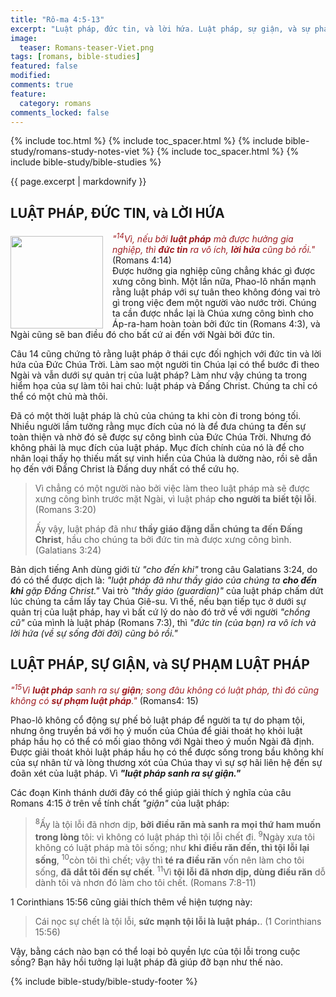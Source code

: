 ```yaml
---
title: "Rô-ma 4:5-13"
excerpt: "Luật pháp, đức tin, và lời hứa. Luật pháp, sự giận, và sự phạm luật pháp."
image:
  teaser: Romans-teaser-Viet.png
tags: [romans, bible-studies]
featured: false
modified:
comments: true
feature:
  category: romans
comments_locked: false
---
```


{% include toc.html %}
{% include toc_spacer.html %}
{% include bible-study/romans-study-notes-viet %}
{% include toc_spacer.html %}
{% include bible-study/bible-studies %}

{{ page.excerpt | markdownify }}

## LUẬT PHÁP, ĐỨC TIN, và LỜI HỨA

<div>
<p>
<img alt src="http://vacsf.org/assets/images/Romans-teaser-Viet.png" style="border: 0px none; margin: 7px 15px 0px 0px; max-width: 100%; height: 148px; padding: 0px; float: left;">
    <span style="color: rgb(159, 29, 33);"><i>"<sup>14</sup>Vì, nếu bởi <strong>luật pháp</strong> mà được hưởng gia nghiệp, thì <strong>đức tin</strong> ra vô ích, <strong>lời hứa</strong> cũng bỏ rồi."</i></span> (Romans 4:14)<br />Được hưởng gia nghiệp cũng chẳng khác gì được xưng công bình. Một lần nữa, Phao-lô nhấn mạnh rằng luật pháp với sự tuân theo không đóng vai trò gì trong việc đem một người vào nước trời. Chúng ta cần được nhắc lại là Chúa xưng công bình cho Áp-ra-ham hoàn toàn bởi đức tin (Romans 4:3), và Ngài cũng sẽ ban điều đó cho bất cứ ai đến với Ngài bởi đức tin.</p>
</div>

Câu 14 cũng chứng tỏ rằng luật pháp ở thái cực đối nghịch với đức tin và lời hứa của Đức Chúa Trời. Làm sao một người tin Chúa lại có thể bước đi theo Ngài và vẫn dưới sự quản trị của luật pháp? Làm như vậy chúng ta trong hiểm họa của sự làm tôi hai chủ: luật pháp và Đấng Christ. Chúng ta chỉ có thể có một chủ mà thôi.

Đã có một thời luật pháp là chủ của chúng ta khi còn đi trong bóng tối. Nhiều người lầm tưởng rằng mục đích của nó là để đưa chúng ta đến sự toàn thiện và nhờ đó sẽ được sự công bình của Đức Chúa Trời. Nhưng đó không phải là mục đích của luật pháp. Mục đích chính của nó là để cho nhân loại thấy họ thiếu mất sự vinh hiển của Chúa là dường nào, rồi sẽ dẫn họ đến với Đấng Christ là Đấng duy nhất có thể cứu họ.

> Vì chẳng có một người nào bởi việc làm theo luật pháp mà sẽ được xưng công bình trước mặt Ngài, vì luật pháp <strong>cho người ta biết tội lỗi</strong>. (Romans 3:20)
>
> Ấy vậy, luật pháp đã như <strong>thầy giáo đặng dẫn chúng ta đến Ðấng Christ</strong>, hầu cho chúng ta bởi đức tin mà được xưng công bình. (Galatians 3:24)

Bản dịch tiếng Anh dùng giới từ *"cho đến khi"* trong câu Galatians 3:24, do đó có thể được dịch là: *"luật pháp đã như thầy giáo của chúng ta <strong>cho đến khi</strong> gặp Đấng Christ."* Vai trò *"thầy giáo (guardian)"* của luật pháp chấm dứt lúc chúng ta cầm lấy tay Chúa Giê-su. Vì thế, nếu bạn tiếp tục ở dưới sự quản trị của luật pháp, hay vì bất cứ lý do nào đó trở về với người *"chồng cũ"* của mình là luật pháp (Romans 7:3), thì *"đức tin (của bạn) ra vô ích và lời hứa (về sự sống đời đời) cũng bỏ rồi."*

## LUẬT PHÁP, SỰ GIẬN, và SỰ PHẠM LUẬT PHÁP

<span style="color: rgb(159, 29, 33);">
<i>"<sup>15</sup>Vì <strong>luật pháp</strong> sanh ra sự <strong>giận</strong>; song đâu không có luật pháp, thì đó cũng không có <strong>sự phạm luật pháp</strong>."</i></span> (Romans4: 15)

Phao-lô không cổ động sự phế bỏ luật pháp để người ta tự do phạm tội, nhưng ông truyền bá với họ ý muốn của Chúa để giải thoát họ khỏi luật pháp hầu họ có thể có mối giao thông với Ngài theo ý muốn Ngài đã định. Được giải thoát khỏi luật pháp hầu họ có thể được sống trong bầu không khí của sự nhân từ và lòng thương xót của Chúa thay vì sự sợ hãi liên hệ đến sự đoãn xét của luật pháp. Vì ***"luật pháp sanh ra sự giận."***

Các đoạn Kinh thánh dưới đây có thể giúp giải thích ý nghĩa của câu Romans 4:15 ở trên về tính chất *"giận"* của luật pháp:

> <sup>8</sup>Ấy là tội lỗi đã nhơn dịp, <strong>bởi điều răn mà sanh ra mọi thứ ham muốn trong lòng</strong> tôi: vì không có luật pháp thì tội lỗi chết đi.
> <sup>9</sup>Ngày xưa tôi không có luật pháp mà tôi sống; như <strong>khi điều răn đến, thì tội lỗi lại sống</strong>,
> <sup>10</sup>còn tôi thì chết; vậy thì <strong>té ra điều răn</strong> vốn nên làm cho tôi sống, <strong>đã dắt tôi đến sự chết</strong>.
> <sup>11</sup>Vì <strong>tội lỗi đã nhơn dịp, dùng điều răn</strong> dỗ dành tôi và nhơn đó làm cho tôi chết. (Romans 7:8-11)

1 Corinthians 15:56 cũng giải thích thêm về hiện tượng này:

> Cái nọc sự chết là tội lỗi, <strong>sức mạnh tội lỗi là luật pháp.</strong>. (1 Corinthians 15:56)

Vậy, bằng cách nào bạn có thể loại bỏ quyền lực của tội lỗi trong cuộc sống? Bạn hãy hồi tưởng lại luật pháp đã giúp đỡ bạn như thế nào.


{% include bible-study/bible-study-footer %}

